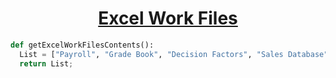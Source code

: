 <h1 align='center'><u>Excel Work Files</u></h1>

```python 
def getExcelWorkFilesContents():
  List = ["Payroll", "Grade Book", "Decision Factors", "Sales Database", "Car Inventory"]
  return List;
````
